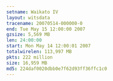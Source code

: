 ```yaml
---
setname: Waikato IV
layout: witsdata
tracename: 20070514-000000-0
end: Tue May 15 12:00:00 2007
gzsize: 5,569 MB
len: 24:00:00
start: Mon May 14 12:00:01 2007
totalwirelen: 113,997 MB
pkts: 222 million
size: 16,959 MB
md5: 224daf0020dbb0e7f62d93ff36ffc1c0
---
```

